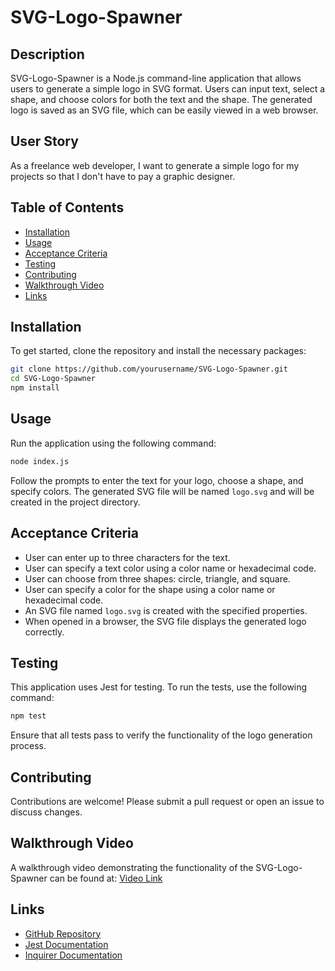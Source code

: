 # SVG-Logo-Spawner

## Description

SVG-Logo-Spawner is a Node.js command-line application that allows users to generate a simple logo in SVG format. Users can input text, select a shape, and choose colors for both the text and the shape. The generated logo is saved as an SVG file, which can be easily viewed in a web browser.

## User Story

As a freelance web developer, I want to generate a simple logo for my projects so that I don't have to pay a graphic designer.

## Table of Contents

- [Installation](#installation)
- [Usage](#usage)
- [Acceptance Criteria](#acceptance-criteria)
- [Testing](#testing)
- [Contributing](#contributing)
- [Walkthrough Video](#walkthrough-video)
- [Links](#links)

## Installation

To get started, clone the repository and install the necessary packages:

```bash
git clone https://github.com/yourusername/SVG-Logo-Spawner.git
cd SVG-Logo-Spawner
npm install
```

## Usage

Run the application using the following command:

```bash
node index.js
```

Follow the prompts to enter the text for your logo, choose a shape, and specify colors. The generated SVG file will be named `logo.svg` and will be created in the project directory.

## Acceptance Criteria

- User can enter up to three characters for the text.
- User can specify a text color using a color name or hexadecimal code.
- User can choose from three shapes: circle, triangle, and square.
- User can specify a color for the shape using a color name or hexadecimal code.
- An SVG file named `logo.svg` is created with the specified properties.
- When opened in a browser, the SVG file displays the generated logo correctly.

## Testing

This application uses Jest for testing. To run the tests, use the following command:

```bash
npm test
```

Ensure that all tests pass to verify the functionality of the logo generation process.

## Contributing

Contributions are welcome! Please submit a pull request or open an issue to discuss changes.

## Walkthrough Video

A walkthrough video demonstrating the functionality of the SVG-Logo-Spawner can be found at: [Video Link](your-video-link-here)

## Links

- [GitHub Repository](https://github.com/awb2987/SVG-Logo-Spawner)
- [Jest Documentation](https://jestjs.io/docs/getting-started)
- [Inquirer Documentation](https://github.com/SBoudrias/Inquirer.js)
